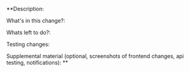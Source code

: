 **Description:

What's in this change?:

Whats left to do?:

Testing changes:

Supplemental material (optional, screenshots of frontend changes, api testing, notifications):
**
